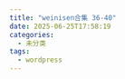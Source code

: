 ```yaml
---
title: "weinisen合集 36-40"
date: 2025-06-25T17:58:19
categories:
  - 未分类
tags:
  - wordpress
---
```





